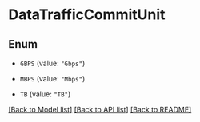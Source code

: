# DataTrafficCommitUnit

## Enum


* `GBPS` (value: `"Gbps"`)

* `MBPS` (value: `"Mbps"`)

* `TB` (value: `"TB"`)


[[Back to Model list]](../README.md#documentation-for-models) [[Back to API list]](../README.md#documentation-for-api-endpoints) [[Back to README]](../README.md)


